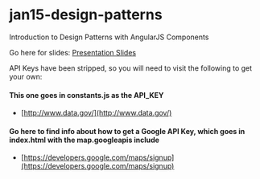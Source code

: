 # jan15-design-patterns
Introduction to Design Patterns with AngularJS Components

Go here for slides: [Presentation Slides](https://docs.google.com/presentation/d/1AvtLG86anehm0k2J5QDmMEQm1aCHMZfLqtRcp71IAks/edit?usp=sharing)

API Keys have been stripped, so you will need to visit the following to get your own:
#### This one goes in constants.js as the API_KEY
- [http://www.data.gov/](http://www.data.gov/)

#### Go here to find info about how to get a Google API Key, which goes in index.html with the map.googleapis include
- [https://developers.google.com/maps/signup](https://developers.google.com/maps/signup)



